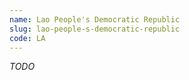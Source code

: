 ```yaml
---
name: Lao People's Democratic Republic
slug: lao-people-s-democratic-republic
code: LA
---
```


_TODO_
